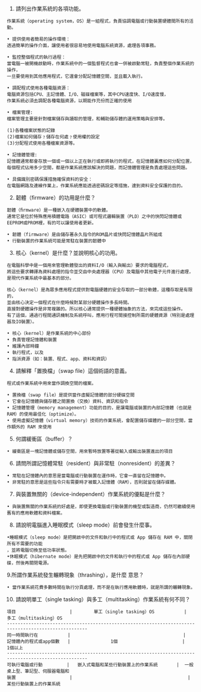 #

1. 請列出作業系統的各項功能。 
```
作業系統（operating system，OS）是一組程式，負責協調電腦或行動裝置硬體間所有的活動。

• 提供使用者簡易的操作環境：
透過簡單的操作介面，讓使用者很容易地使用電腦系統資源，處理各項事務。

• 監控整個程式的執行過程：
當電腦一被開機啟動時，作業系統中的一個監督程式也會一併被啟動常駐，負責整個作業系統的操作，
一旦要使用到其他應用程式，它還會分配記憶體空間，並且載入執行。

• 調配程式使用各種電腦資源：
電腦資源包括CPU、主記憶體、I/O、磁碟檔案等，其中CPU速度快、I/O速度慢，
作業系統必須去調配各種電腦資源，以期能作充份而正確的使用

• 檔案管理:
檔案管理主要是針對檔案儲存與讀取的管理，和輔助儲存體的運用策略與安排等。

(1)各種檔案狀態的記錄 
(2)檔案如何儲存﹖儲存在何處﹖使用權的設定
(3)分配程式使用各種檔案資源等。

• 記憶體管理:
記憶體通常都會存放一個或一個以上正在執行或即將執行的程式，在記憶體裏應如何分配位置，
每個程式佔用多少空間，都是作業系統應該解決的問題，而記憶體管理是負責處理這些問題。

• 具備識別密碼保護措施確保資料的安全：
在電腦網路及連線作業上，作業系統應能透過密碼設定等措施，達到資料安全保護的目的。
```
2. 韌體（ﬁrmware）的功用是什麼？ 
```
韌體（ﬁrmware）是一種嵌入在硬體裝置中的軟體。
通常它是位於特殊應用積體電路（ASIC）或可程式邏輯裝置（PLD）之中的快閃記憶體或EEPROM或PROM裡，有的可以讓使用者更新。

• 韌體（firmware）是由儲存著永久指令的ROM晶片或快閃記憶體晶片所組成
• 行動裝置的作業系統可能是常駐在裝置的韌體中
```
3. 核心（kernel）是什麼？並說明核心的功用。
```
在電腦科學中是一個用來管理軟體發出的資料I/O（輸入與輸出）要求的電腦程式，
將這些要求轉譯為資料處理的指令並交由中央處理器（CPU）及電腦中其他電子元件進行處理，是現代作業系統中最基本的部分。

核心（kernel）是為眾多應用程式提供對電腦硬體的安全存取的一部分軟體，這種存取是有限的，
並由核心決定一個程式在什麼時候對某部分硬體操作多長時間。
直接對硬體操作是非常複雜的。所以核心通常提供一種硬體抽象的方法，來完成這些操作。
有了這個，通過行程間通訊機制及系統呼叫，應用行程可間接控制所需的硬體資源（特別是處理器及IO裝置）。

• 核心（kernel）是作業系統的中心部份
• 負責管理記憶體和裝置
• 維護內部時鐘
• 執行程式，以及
• 指派資源（如：裝置、程式、app、資料和資訊）
```
4. 請解釋「置換檔」（swap ﬁle）這個術語的意義。 
```
程式或作業系統中用來當作調換空間的檔案。

• 置換檔（swap file）是提供當作虛擬記憶體的部分硬碟空間
• 它會在記憶體與儲存體之間置換（交換）資料、資訊和指令
• 記憶體管理（memory management）功能的目的，是讓電腦或裝置的內部記憶體（也就是RAM）的使用最佳化（optimize）。
• 使用虛擬記憶體（virtual memory）技術的作業系統，會配置儲存媒體的一部分空間，當作額外的 RAM 來使用
```
5. 何謂緩衝區（buffer）？ 
```
• 緩衝區是一塊記憶體或儲存空間，用來暫時放置等著從輸入或輸出裝置進出的項目
```
6. 請問所謂記憶體常駐（resident）與非常駐（nonresident）的差異？
```
• 常駐在記憶體內的意思是當電腦或行動裝置在運作時，它會一直留在記憶體中。
• 非常駐的意思是這些指令只有需要時才被載入記憶體（RAM），否則就留在儲存媒體。
```
7. 與裝置無關的（device-independent）作業系統的優點是什麼？ 
```
• 與裝置無關的作業系統的好處是，即使更換電腦或行動裝置的機型或製造商，仍然可繼續使用舊有的應用軟體和資料檔案。
```
8. 請說明電腦進入睡眠模式（sleep mode）前會發生什麼事。 
```
•睡眠模式（sleep mode）是把開啟中的文件和執行中的程式或 App 儲存在 RAM 中，關閉所有不需要的功能
，並將電腦切換至低功率狀態。
•休眠模式（hibernate mode）是先把開啟中的文件和執行中的程式或 App 儲存在內部硬碟，然後再關閉電源。
```
9.所謂作業系統發生輾轉現象（thrashing），是什麼 意思？ 
```
• 當作業系統花費多數時間在執行分頁處理，而不是在執行應用軟體時，就是所謂的輾轉現象。
```
10. 請說明單工（single tasking）與多工（multitasking）作業系統有何不同？
```
項目                    |        單工（single tasking）OS           |     多工（multitasking）OS
----------------------------------------------------------------------------------------------------
同一時間執行在           |                                          |
記憶體內的程式或app個數   |               1個                        |            1個以上
----------------------------------------------------------------------------------------------------
可執行電腦或行動         |   嵌入式電腦和某些行動裝置上的作業系統       |  一般桌上型、筆記型、伺服器電腦和
裝置                    |                                           |   某些行動裝置上的作業系統               
```

